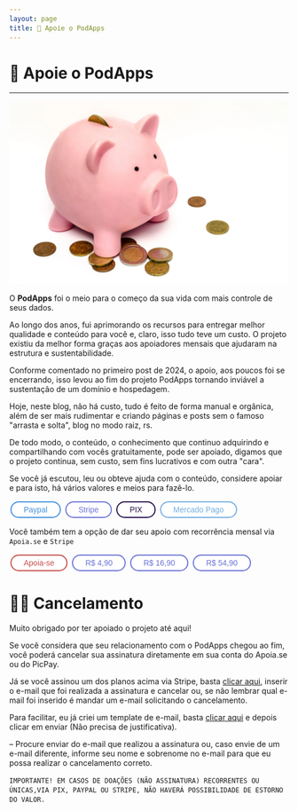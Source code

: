 ```yaml
---
layout: page
title: 🤝 Apoie o PodApps
---
```


# 🤝 Apoie o PodApps
___

![cofrinho](/images/cofrinho-apoie.png)

O **PodApps** foi o meio para o começo da sua vida com mais controle de seus dados.

Ao longo dos anos, fui aprimorando os recursos para entregar melhor qualidade e conteúdo para você e, claro, isso tudo teve um custo. O projeto existiu da melhor forma graças aos apoiadores mensais que ajudaram na estrutura e sustentabilidade.

Conforme comentado no primeiro post de 2024, o apoio, aos poucos foi se encerrando, isso levou ao fim do projeto PodApps tornando inviável a sustentação de um domínio e hospedagem.

Hoje, neste blog, não há custo, tudo é feito de forma manual e orgânica, além de ser mais rudimentar e criando páginas e posts sem o famoso "arrasta e solta", blog no modo raiz, rs.

De todo modo, o conteúdo, o conhecimento que continuo adquirindo e compartilhando com vocês gratuitamente, pode ser apoiado, digamos que o projeto continua, sem custo, sem fins lucrativos e com outra "cara".

Se você já escutou, leu ou obteve ajuda com o conteúdo, considere apoiar e para isto, há vários valores e meios para fazê-lo.


<html>
<style>
    .button {
      border: none;
      color: white;
      padding: 5px 22px;
      text-align: center;
      text-decoration: none;
      display: inline-block;
      font-size: 14px;
      margin: 2px 2px;
      transition-duration: 0.4s;
      cursor: pointer;
    }
    .button2 {
      background-color: white; 
      color: #4191DD; 
      border: 2px solid #4191DD;
      border-radius: 100px;
    }   
    .button2:hover {
      background-color: #4191DD;
      color: white;
    }   
    .button3 {
      background-color: white; 
      color: #6B73D7; 
      border: 2px solid #6B73D7;
      border-radius: 100px;
    }    
    .button3:hover {
      background-color: #6B73D7;
      color: white;
    }
    .button4 {
      background-color: white; 
      color: #250D4A; 
      border: 2px solid #250D4A;
      border-radius: 100px;
    }    
    .button4:hover {
      background-color: #250D4A;
      color: white;
    }
    .button5 {
      background-color: white; 
      color: #73ADDF; 
      border: 2px solid #73ADDF;
      border-radius: 100px;
    }    
    .button5:hover {
      background-color: #73ADDF;
      color: white;
    }
</style>

  <head>
<body>
    <button class="button button2" target="_blank" onclick="window.location.href='https://paypal.me/gustavosaez';">Paypal</button>
    <button class="button button3" target="_blank" onclick="window.location.href='https://donate.stripe.com/bIYg0B4JL5xI0Vy4gl';">Stripe</button>
    <button class="button button4" target="_blank" onclick="window.location.href='https://nubank.com.br/pagar/3o2u3/hIoRzYDcO1';">PIX</button>
    <button class="button button5" target="_blank" onclick="window.location.href='link.mercadopago.com.br/gustavosaez';">Mercado Pago</button>
  </head>
</body>
</html>

</br>

Você também tem a opção de dar seu apoio com recorrência mensal via ```Apoia.se``` e ```Stripe```

<html>
<style>
    .button6 {
      background-color: white; 
      color: #C5504A; 
      border: 2px solid #C5504A;
      border-radius: 100px;
    }   
    .button6:hover {
      background-color: #C5504A;
      color: white;
    }   
    .button7 {
      background-color: white; 
      color: #6B73D7; 
      border: 2px solid #6B73D7;
      border-radius: 100px;
    }    
    .button7:hover {
      background-color: #6B73D7;
      color: white;
    }
    .button8 {
      background-color: white; 
      color: #6B73D7; 
      border: 2px solid #6B73D7;
      border-radius: 100px;
    }    
    .button8:hover {
      background-color: #6B73D7;
      color: white;
    }
    .button9 {
      background-color: white; 
      color: #6B73D7; 
      border: 2px solid #6B73D7;
      border-radius: 100px;
    }    
    .button9:hover {
      background-color: ##6B73D7;
      color: white;
    }
</style>

  <head>   
<body> 
    <button class="button button6" target="_blank" onclick="window.location.href='https://apoia.se/podapps';">Apoia-se</button>
    <button class="button button7" target="_blank" onclick="window.location.href='https://buy.stripe.com/3cs8y92BDe4e1ZC4gm';">R$ 4,90</button>
    <button class="button button8" target="_blank" onclick="window.location.href='https://buy.stripe.com/00gg0B4JL6BM9s4fZ8';">R$ 16,90</button>
    <button class="button button9" target="_blank" onclick="window.location.href='https://buy.stripe.com/fZebKlb895xIgUwcMZ';">R$ 54,90</button>
  </head>
</body>
</html>


# 🙏🏻 Cancelamento

Muito obrigado por ter apoiado o projeto até aqui!

Se você considera que seu relacionamento com o PodApps chegou ao fim, você poderá cancelar sua assinatura diretamente em sua conta do Apoia.se ou do PicPay.

Já se você assinou um dos planos acima via Stripe, basta [clicar aqui](https://billing.stripe.com/p/login/5kAdRA4ta1Sqg9ifYY), inserir o e-mail que foi realizada a assinatura e cancelar ou, se não lembrar qual e-mail foi inserido é mandar um e-mail solicitando o cancelamento.

Para facilitar, eu já criei um template de e-mail, basta [clicar aqui](mailto://sa.ez+cancelamentoassinaturastripe@icloud.com) e depois clicar em enviar (Não precisa de justificativa).

– Procure enviar do e-mail que realizou a assinatura ou, caso envie de um e-mail diferente, informe seu nome e sobrenome no e-mail para que eu possa realizar o cancelamento correto.

```IMPORTANTE! EM CASOS DE DOAÇÕES (NÃO ASSINATURA) RECORRENTES OU ÚNICAS,VIA PIX, PAYPAL OU STRIPE, NÃO HAVERÁ POSSIBILIDADE DE ESTORNO DO VALOR.```